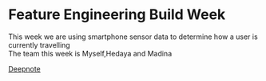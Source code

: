 # Feature Engineering Build Week

This week we are using smartphone sensor data to determine how a user is currently travelling<br>
The team this week is Myself,Hedaya and Madina

[Deepnote](https://deepnote.com/project/MI-Fit-csieb-ZTQoGDNhInQfGCbA/%2Faccel%20and%20gyro.ipynb)

